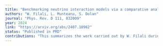 ```yaml
---
title: "Benchmarking neutrino interaction models via a comparative analysis of kinematic imbalance measurements from the T2K, MicroBooNE and MINERvA experiments"
authors: "W. Filali, L. Munteanu, S. Dolan"
journal: "Phys. Rev. D 111, 032009"
year: 2024
link: "https://arxiv.org/abs/2407.10962"
status: "Published in PRD"
contributions: "This summarizes the work carried out by W. Filali during her 6 month internship in the EP-NU group under the supervision of L. Munteanu and S. Dolan."
---
```

